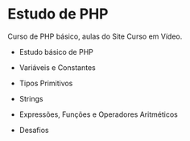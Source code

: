<h1>Estudo de PHP</h1>
<p>Curso de PHP básico, aulas do Site Curso em Vídeo.</p>
<p>
<ul><li>Estudo básico de PHP</li></ul>
<ul><li>Variáveis e Constantes</li></ul>
<ul><li>Tipos Primitivos</li></ul>
<ul><li>Strings</li></ul>
<ul><li>Expressões, Funções e Operadores Aritméticos</li></ul>
<ul><li>Desafios</li></ul>
</p>